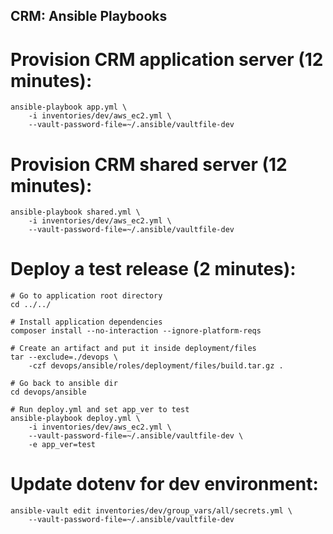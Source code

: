 CRM: Ansible Playbooks
-------------------------------------------

# Provision CRM application server (12 minutes):

    ansible-playbook app.yml \
        -i inventories/dev/aws_ec2.yml \
        --vault-password-file=~/.ansible/vaultfile-dev

# Provision CRM shared server (12 minutes):

    ansible-playbook shared.yml \
        -i inventories/dev/aws_ec2.yml \
        --vault-password-file=~/.ansible/vaultfile-dev

# Deploy a test release (2 minutes):

    # Go to application root directory
    cd ../../

    # Install application dependencies
    composer install --no-interaction --ignore-platform-reqs

    # Create an artifact and put it inside deployment/files
    tar --exclude=./devops \
        -czf devops/ansible/roles/deployment/files/build.tar.gz .

    # Go back to ansible dir
    cd devops/ansible

    # Run deploy.yml and set app_ver to test
    ansible-playbook deploy.yml \
        -i inventories/dev/aws_ec2.yml \
        --vault-password-file=~/.ansible/vaultfile-dev \
        -e app_ver=test

# Update dotenv for dev environment:

    ansible-vault edit inventories/dev/group_vars/all/secrets.yml \
        --vault-password-file=~/.ansible/vaultfile-dev
